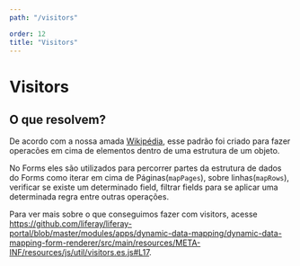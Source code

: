 ```yaml
---
path: "/visitors"

order: 12
title: "Visitors"
---
```


# Visitors

## O que resolvem?

De acordo com a nossa amada [Wikipédia](https://en.wikipedia.org/wiki/Visitor_pattern), esse padrão foi criado para fazer operacões em cima de elementos dentro de uma estrutura de um objeto.

No Forms eles são utilizados para percorrer partes da estrutura de dados do Forms como iterar em cima de Páginas(`mapPages`), sobre linhas(`mapRows`), verificar se existe um determinado field, filtrar fields para se aplicar uma determinada regra entre outras operações.

Para ver mais sobre o que conseguimos fazer com visitors, acesse https://github.com/liferay/liferay-portal/blob/master/modules/apps/dynamic-data-mapping/dynamic-data-mapping-form-renderer/src/main/resources/META-INF/resources/js/util/visitors.es.js#L17.

